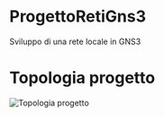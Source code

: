 # ProgettoRetiGns3
Sviluppo di una rete locale in GNS3
# Topologia progetto
![Topologia progetto](https://github.com/RabbBun1/ProgettoRetiGns3/blob/fbf98e9140a8640609de3a876897ffa53d9871fb/progettoScreenshot.png)
